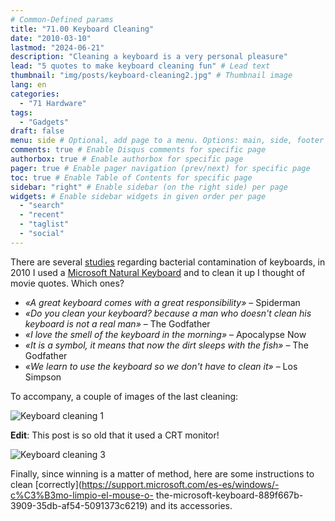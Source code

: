 ```yaml
---
# Common-Defined params
title: "71.00 Keyboard Cleaning"
date: "2010-03-10"
lastmod: "2024-06-21"
description: "Cleaning a keyboard is a very personal pleasure"
lead: "5 quotes to make keyboard cleaning fun" # Lead text
thumbnail: "img/posts/keyboard-cleaning2.jpg" # Thumbnail image
lang: en
categories:
  - "71 Hardware"
tags:
  - "Gadgets"
draft: false
menu: side # Optional, add page to a menu. Options: main, side, footer
comments: true # Enable Disqus comments for specific page
authorbox: true # Enable authorbox for specific page
pager: true # Enable pager navigation (prev/next) for specific page
toc: true # Enable Table of Contents for specific page
sidebar: "right" # Enable sidebar (on the right side) per page
widgets: # Enable sidebar widgets in given order per page
  - "search"
  - "recent"
  - "taglist"
  - "social"
---
```


There are several [studies](https://www.researchgate.net/publication.231168007_Bacterial_contamination_of_computer_keyboards_and_mice_elevator_buttons_and_shopping_carts) regarding bacterial contamination of keyboards, in 2010 I used a [Microsoft Natural Keyboard](https://en.wikipedia.org/wiki/Microsoft_ergonomic_keyboards) and to clean it up I thought of movie quotes. Which ones?

<!--more-->

- *«A great keyboard comes with a great responsibility»* – Spiderman
- *«Do you clean your keyboard? because a man who doesn't clean his keyboard is not a real man»* – The Godfather
- *«I love the smell of the keyboard in the morning»* – Apocalypse Now
- *«It is a symbol, it means that now the dirt sleeps with the fish»* – The Godfather
- *«We learn to use the keyboard so we don't have to clean it»* – Los Simpson

To accompany, a couple of images of the last cleaning:

![Keyboard cleaning 1](/img/posts/keyboard-cleaning1.jpg)

**Edit**: This post is so old that it used a CRT monitor!

![Keyboard cleaning 3](/img/posts/keyboard-cleaning2.jpg)

Finally, since winning is a matter of method, here are some instructions to clean [correctly](https://support.microsoft.com/es-es/windows/-c%C3%B3mo-limpio-el-mouse-o- the-microsoft-keyboard-889f667b-3909-35db-af54-5091373c6219) and its accessories.
